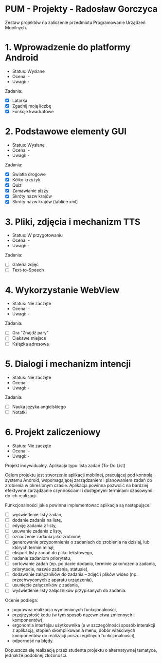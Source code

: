 # PUM - Projekty - Radosław Gorczyca

Zestaw projektów na zaliczenie przedmiotu Programowanie Urządzeń Mobilnych.

# 1. Wprowadzenie do platformy Android

- Status: Wysłane
- Ocena: -
- Uwagi: -

Zadania:
  - [x] Latarka
  - [x] Zgadnij moją liczbę
  - [x] Funkcje kwadratowe
  
# 2. Podstawowe elementy GUI

- Status: Wysłane
- Ocena: -
- Uwagi: -

Zadania:
  - [x] Światła drogowe
  - [x] Kółko krzyżyk
  - [x] Quiz
  - [x] Zamawianie pizzy
  - [x] Skróty nazw krajów
  - [x] Skróty nazw krajów (tablice xml)

# 3. Pliki, zdjęcia i mechanizm TTS

- Status: W przygotowaniu
- Ocena: -
- Uwagi: -

Zadania:
  - [ ] Galeria zdjęć
  - [ ] Text-to-Speech

# 4. Wykorzystanie WebView

- Status: Nie zaczęte
- Ocena: -
- Uwagi: -

Zadania:
  - [ ] Gra "Znajdź pary"
  - [ ] Ciekawe miejsce
  - [ ] Książka adresowa

# 5. Dialogi i mechanizm intencji

- Status: Nie zaczęte
- Ocena: -
- Uwagi: -

Zadania:
  - [ ] Nauka języka angielskiego
  - [ ] Notatki

# 6. Projekt zaliczeniowy

- Status: Nie zaczęte
- Ocena: -
- Uwagi: -

Projekt indywidualny. Aplikacja typu lista zadań (To-Do List)

Celem projektu jest stworzenie aplikacji mobilnej, pracującej pod kontrolą systemu Android, wspomagającej
zarządzaniem i planowaniem zadań do zrobienia w określonym czasie. Aplikacja powinna pozwolić na bardziej
efektywne zarządzanie czynnościami i dostępnymi terminami czasowymi do ich realizacji.

Funkcjonalności jakie powinna implementować aplikacja są następujące:
  - [ ] wyświetlenie listy zadań,
  - [ ] dodanie zadania na listę,
  - [ ] edycję zadania z listy,
  - [ ] usuwanie zadania z listy,
  - [ ] oznaczenie zadania jako zrobione,
  - [ ] generowanie przypomnienia o zadaniach do zrobienia na dzisiaj, lub których termin minął,
  - [ ] eksport listy zadań do pliku tekstowego,
  - [ ] nadanie zadaniom priorytetu,
  - [ ] sortowanie zadań (np. po dacie dodania, terminie zakończenia zadania, priorytecie, nazwie zadania, statusie),
  - [ ] dodawanie załączników do zadania – zdjęć i plików wideo (np. przechwyconych z aparatu urządzenia),
  - [ ] usunięcie załączników z zadania,
  - [ ] wyświetlenie listy załączników przypisanych do zadania.
  
Ocenie podlega:

  - poprawna realizacja wymienionych funkcjonalności,
  - przejrzystość kodu (w tym sposób nazewnictwa zmiennych i komponentów),
  - ergonomia interfejsu użytkownika (a w szczególności sposób interakcji z aplikacją, stopień skomplikowania menu, dobór właściwych komponentów do realizacji poszczególnych funkcjonalności),
  - odporność na błędy.
  
Dopuszcza się realizację przez studenta projektu o alternatywnej tematyce, jednakże podobnej złożoności.


